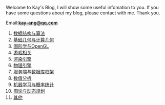 
Welcome to Kay's Blog, I will show some useful infomation to you.
If you have some questions about my blog, please contact with me.
Thank you.

Email:**kay-ang@qq.com**

1. [数据结构与算法](datastructures/index.md)  
2. [基础几何与计算几何](math/index.md)  
3. [图形学与OpenGL](cg/index.md)  
4. [游戏相关](game/index.md)  
5. [渲染引擎](render/index.md)  
6. [物理引擎](physics/index.md)  
7. [服务端与数据库框架](server/index.md)  
8. [数值分析](number_analysis/index.md)  
9. [机器学习与概率统计](machine_learning/index.md)  
10. [图论与动态规划](graph/index.md)  
11. [其他](other/index.md)  


